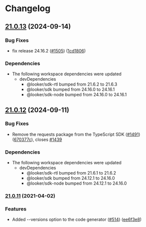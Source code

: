 # Changelog

## [21.0.13](https://github.com/looker-open-source/sdk-codegen/compare/sdk-codegen-utils-v21.0.12...sdk-codegen-utils-v21.0.13) (2024-09-14)


### Bug Fixes

* fix release 24.16.2 ([#1505](https://github.com/looker-open-source/sdk-codegen/issues/1505)) ([1cd1806](https://github.com/looker-open-source/sdk-codegen/commit/1cd180615901d2daf1fb112b41f2a72d2caacf61))


### Dependencies

* The following workspace dependencies were updated
  * devDependencies
    * @looker/sdk-rtl bumped from 21.6.2 to 21.6.3
    * @looker/sdk bumped from 24.16.0 to 24.16.1
    * @looker/sdk-node bumped from 24.16.0 to 24.16.1

## [21.0.12](https://github.com/looker-open-source/sdk-codegen/compare/sdk-codegen-utils-v21.0.11...sdk-codegen-utils-v21.0.12) (2024-09-11)


### Bug Fixes

* Remove the requests package from the TypeScript SDK ([#1491](https://github.com/looker-open-source/sdk-codegen/issues/1491)) ([670377c](https://github.com/looker-open-source/sdk-codegen/commit/670377c46a546bbd8dcc6679b8aeb041da1b4670)), closes [#1439](https://github.com/looker-open-source/sdk-codegen/issues/1439)


### Dependencies

* The following workspace dependencies were updated
  * devDependencies
    * @looker/sdk-rtl bumped from 21.6.1 to 21.6.2
    * @looker/sdk bumped from 24.12.1 to 24.16.0
    * @looker/sdk-node bumped from 24.12.1 to 24.16.0

### [21.0.11](https://www.github.com/looker-open-source/sdk-codegen/compare/sdk-codegen-utils-v21.0.10...sdk-codegen-utils-v21.0.11) (2021-04-02)

### Features

- Added --versions option to the code generator ([#514](https://www.github.com/looker-open-source/sdk-codegen/issues/514)) ([ee6f3e8](https://www.github.com/looker-open-source/sdk-codegen/commit/ee6f3e8f55e300df1a75c9be89b47f067bc08dee))

